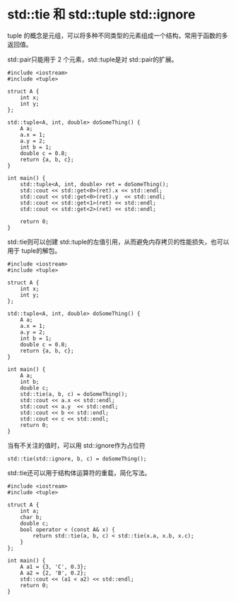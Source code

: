 # std::tie 和 std::tuple std::ignore

tuple 的概念是元组，可以将多种不同类型的元素组成一个结构，常用于函数的多返回值。

std::pair只能用于 2 个元素，std::tuple是对 std::pair的扩展。

```
#include <iostream>
#include <tuple>

struct A {
    int x;
    int y;
};

std::tuple<A, int, double> doSomeThing() {
    A a;
    a.x = 1;
    a.y = 2;
    int b = 1;
    double c = 0.8;
    return {a, b, c};
}

int main() {
    std::tuple<A, int, double> ret = doSomeThing();
    std::cout << std::get<0>(ret).x << std::endl;
    std::cout << std::get<0>(ret).y  << std::endl;
    std::cout << std::get<1>(ret) << std::endl;
    std::cout << std::get<2>(ret) << std::endl;

    return 0;
}
```

std::tie则可以创建 std::tuple的左值引用，从而避免内存拷贝的性能损失，也可以用于 tuple的解包。

```
#include <iostream>
#include <tuple>

struct A {
    int x;
    int y;
};

std::tuple<A, int, double> doSomeThing() {
    A a;
    a.x = 1;
    a.y = 2;
    int b = 1;
    double c = 0.8;
    return {a, b, c};
}

int main() {
    A a;
    int b;
    double c;
    std::tie(a, b, c) = doSomeThing();
    std::cout << a.x << std::endl;
    std::cout << a.y  << std::endl;
    std::cout << b << std::endl;
    std::cout << c << std::endl;
    return 0;
}
```

当有不关注的值时，可以用 std::ignore作为占位符

```
std::tie(std::ignore, b, c) = doSomeThing();
```

std::tie还可以用于结构体运算符的重载，简化写法。

```
#include <iostream>
#include <tuple>

struct A {
    int a;
    char b;
    double c;
    bool operator < (const A& x) {
        return std::tie(a, b, c) < std::tie(x.a, x.b, x.c);
    }
};

int main() {
    A a1 = {3, 'C', 0.3};
    A a2 = {2, 'B', 0.2};
    std::cout << (a1 < a2) << std::endl;
    return 0;
}
```
